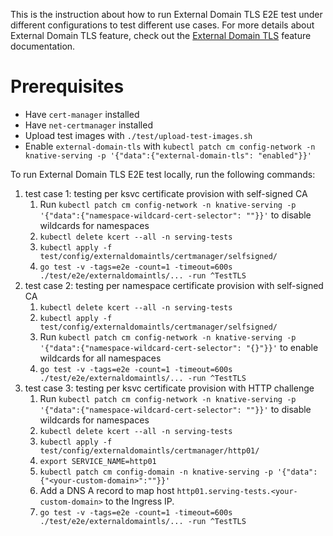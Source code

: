 This is the instruction about how to run External Domain TLS E2E test under different
configurations to test different use cases. For more details about External Domain TLS
feature, check out the [External Domain TLS](https://knative.dev/docs/serving/using-external-domain-tls/)
feature documentation.

# Prerequisites
* Have `cert-manager` installed
* Have `net-certmanager` installed
* Upload test images with `./test/upload-test-images.sh`
* Enable `external-domain-tls` with `kubectl patch cm config-network -n knative-serving -p '{"data":{"external-domain-tls": "enabled"}}'`

To run External Domain TLS E2E test locally, run the following commands:

1. test case 1: testing per ksvc certificate provision with self-signed CA
   1. Run `kubectl patch cm config-network -n knative-serving -p '{"data":{"namespace-wildcard-cert-selector": ""}}'` to disable wildcards for namespaces
   1. `kubectl delete kcert --all -n serving-tests`
   1. `kubectl apply -f test/config/externaldomaintls/certmanager/selfsigned/`
   1. `go test -v -tags=e2e -count=1 -timeout=600s ./test/e2e/externaldomaintls/... -run ^TestTLS`
1. test case 2: testing per namespace certificate provision with self-signed CA
   1. `kubectl delete kcert --all -n serving-tests`
   1. `kubectl apply -f test/config/externaldomaintls/certmanager/selfsigned/`
   1. Run `kubectl patch cm config-network -n knative-serving -p '{"data":{"namespace-wildcard-cert-selector": "{}"}}'` to enable wildcards for all namespaces
   1. `go test -v -tags=e2e -count=1 -timeout=600s ./test/e2e/externaldomaintls/... -run ^TestTLS`
1. test case 3: testing per ksvc certificate provision with HTTP challenge
   1. Run `kubectl patch cm config-network -n knative-serving -p '{"data":{"namespace-wildcard-cert-selector": ""}}'` to disable wildcards for namespaces
   1. `kubectl delete kcert --all -n serving-tests`
   1. `kubectl apply -f test/config/externaldomaintls/certmanager/http01/`
   1. `export SERVICE_NAME=http01`
   1. `kubectl patch cm config-domain -n knative-serving -p '{"data":{"<your-custom-domain>":""}}'`
   1. Add a DNS A record to map host `http01.serving-tests.<your-custom-domain>`
      to the Ingress IP.
   1. `go test -v -tags=e2e -count=1 -timeout=600s ./test/e2e/externaldomaintls/... -run ^TestTLS`
